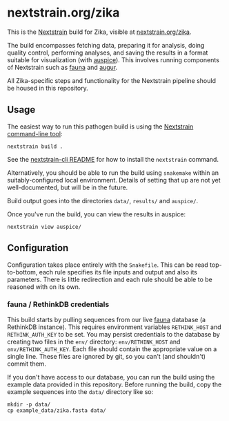 # nextstrain.org/zika

This is the [Nextstrain](https://nextstrain.org) build for Zika, visible at
[nextstrain.org/zika](https://nextstrain.org/zika).

The build encompasses fetching data, preparing it for analysis, doing quality
control, performing analyses, and saving the results in a format suitable for
visualization (with [auspice][]).  This involves running components of
Nextstrain such as [fauna][] and [augur][].

All Zika-specific steps and functionality for the Nextstrain pipeline should be
housed in this repository.


## Usage

The easiest way to run this pathogen build is using the [Nextstrain
command-line tool][nextstrain-cli]:

    nextstrain build .

See the [nextstrain-cli README][] for how to install the `nextstrain` command.

Alternatively, you should be able to run the build using `snakemake` within an
suitably-configured local environment.  Details of setting that up are not yet
well-documented, but will be in the future.

Build output goes into the directories `data/`, `results/` and `auspice/`.

Once you've run the build, you can view the results in auspice:

    nextstrain view auspice/


## Configuration

Configuration takes place entirely with the `Snakefile`. This can be read top-to-bottom, each rule
specifies its file inputs and output and also its parameters. There is little redirection and each
rule should be able to be reasoned with on its own.


### fauna / RethinkDB credentials

This build starts by pulling sequences from our live [fauna][] database (a
RethinkDB instance).  This requires environment variables `RETHINK_HOST` and
`RETHINK_AUTH_KEY` to be set.  You may persist credentials to the database by
creating two files in the `env/` directory: `env/RETHINK_HOST` and
`env/RETHINK_AUTH_KEY`.  Each file should contain the appropriate value on a
single line.  These files are ignored by git, so you can't (and shouldn't)
commit them.

If you don't have access to our database, you can run the build using the
example data provided in this repository.  Before running the build, copy the
example sequences into the `data/` directory like so:

    mkdir -p data/
    cp example_data/zika.fasta data/


[Nextstrain]: https://nextstrain.org
[fauna]: https://github.com/nextstrain/fauna
[augur]: https://github.com/nextstrain/augur
[auspice]: https://github.com/nextstrain/auspice
[snakemake cli]: https://snakemake.readthedocs.io/en/stable/executable.html#all-options
[nextstrain-cli]: https://github.com/nextstrain/cli
[nextstrain-cli README]: https://github.com/nextstrain/cli/blob/master/README.md
